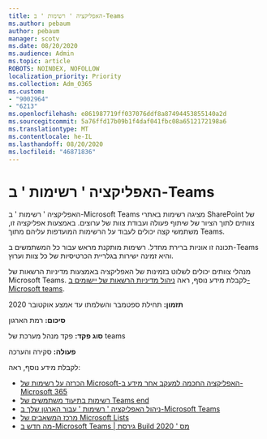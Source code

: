```yaml
---
title: האפליקציה ' רשימות ' ב-Teams
ms.author: pebaum
author: pebaum
manager: scotv
ms.date: 08/20/2020
ms.audience: Admin
ms.topic: article
ROBOTS: NOINDEX, NOFOLLOW
localization_priority: Priority
ms.collection: Adm_O365
ms.custom:
- "9002964"
- "6213"
ms.openlocfilehash: e861987719ff037076ddf8a87494453855140a2d
ms.sourcegitcommit: 5a76ffd17b09b1f4daf041fbc08a6512172198a6
ms.translationtype: MT
ms.contentlocale: he-IL
ms.lasthandoff: 08/20/2020
ms.locfileid: "46871836"
---
```

# <a name="lists-app-in-teams"></a>האפליקציה ' רשימות ' ב-Teams

האפליקציה ' רשימות ' ב-Microsoft Teams מציגה רשימות באתרי SharePoint של צוותים לתוך הציור של שיתוף פעולה ועבודת צוות של ערוצים. באמצעות אפליקציה זו, משתמשי קצה יכולים לעבוד על הרשימות המועדפות עליהם מתוך Teams.  

תכונה זו אוניות ברירת מחדל. רשימות מותקנת מראש עבור כל המשתמשים ב-Teams והיא זמינה ישירות בגלריית הכרטיסיות של כל צוות וערוץ.  

מנהלי צוותים יכולים לשלוט בזמינות של האפליקציה באמצעות מדיניות הרשאות של Microsoft Teams. לקבלת מידע נוסף, ראה [ניהול מדיניות הרשאות של יישומים ב-Microsoft teams](https://docs.microsoft.com/microsoftteams/teams-app-permission-policies).

**תזמון:** תחילת ספטמבר והשלמתו עד אמצע אוקטובר 2020  

**סיכום:** רמת הארגון  

**סוג פקד:**  פקד מנהל מערכת של teams  

**פעולה:**  סקירה והערכה

לקבלת מידע נוסף, ראה: 

- [הכרזה על רשימות של Microsoft-האפליקציה החכמה למעקב אחר מידע ב-Microsoft 365](https://techcommunity.microsoft.com/t5/microsoft-365-blog/announcing-microsoft-lists-your-smart-information-tracking-app/ba-p/1372233)
- [רשימות בתיעוד משתמשים של Teams end](https://support.microsoft.com/office/get-started-with-lists-in-microsoft-taeams-c971e46b-b36c-491b-9c35-efeddd0297db)
- [ניהול האפליקציה ' רשימות ' עבור הארגון שלך ב-Microsoft Teams](https://docs.microsoft.com/microsoftteams/manage-lists-app)
- [מרכז המשאבים של Microsoft Lists](https://aka.ms/MSLists)
- [מה חדש ב-Microsoft Teams | גירסת Build מס ' 2020](https://techcommunity.microsoft.com/t5/microsoft-teams-blog/what-s-new-in-microsoft-teams-build-edition-2020/ba-p/1394224)